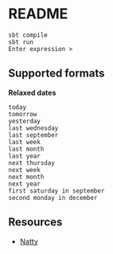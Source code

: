 # README

```
sbt compile
sbt run
Enter expression >
```

## Supported formats

**Relaxed dates**

```
today
tomorrow
yesterday
last wednesday
last september
last week
last month
last year
next thursday
next week
next month
next year
first saturday in september
second monday in december
```

## Resources

- [Natty](http://natty.joestelmach.com/)
